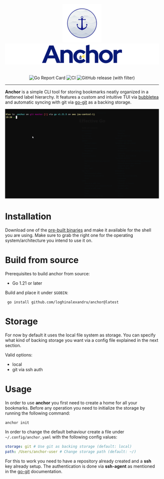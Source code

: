 <div align="center">

  <picture>
    <source media="(prefers-color-scheme: dark)" srcset="https://raw.githubusercontent.com/loghinalexandru/loghinalexandru.github.io/master/static/img/anchor_banner_dark.png">
    <img src="https://raw.githubusercontent.com/loghinalexandru/loghinalexandru.github.io/master/static/img/anchor_banner_light.png" width="25%">
  </picture>

</div>

<div align="center">

  <picture>
    <source media="(prefers-color-scheme: dark)" srcset="https://raw.githubusercontent.com/loghinalexandru/loghinalexandru.github.io/master/static/img/anchor_title_dark.png">
    <img src="https://raw.githubusercontent.com/loghinalexandru/loghinalexandru.github.io/master/static/img/anchor_title_light.png">
  </picture>

</div>

</br>

<div align="center">

  ![Go Report Card](https://goreportcard.com/badge/github.com/loghinalexandru/anchor)
  ![CI](https://github.com/loghinalexandru/anchor/actions/workflows/ci.yaml/badge.svg)
  ![GitHub release (with filter)](https://img.shields.io/github/v/release/loghinalexandru/anchor)

</div>

---
**Anchor** is a simple CLI tool for storing bookmarks neatly organized in a flattened label hierarchy. It features a custom and intuitive TUI via [bubbletea](https://github.com/charmbracelet/bubbletea) and automatic syncing with git via [go-git](https://github.com/go-git/go-git) as a backing storage.

<img src="https://raw.githubusercontent.com/loghinalexandru/loghinalexandru.github.io/master/static/img/anchor_demo.gif">

# Installation

Download one of the [pre-built binaries](https://github.com/loghinalexandru/anchor/releases/latest) and make it available for the shell you are using. Make sure to grab the right one for the operating system/architecture you intend to use it on.

# Build from source

Prerequisites to build anchor from source:

- Go 1.21 or later

Build and place it under ```$GOBIN```:

```text
 go install github.com/loghinalexandru/anchor@latest
```

# Storage

For now by default it uses the local file system as storage. You can specify what kind of backing storage you want via a config file explained in the next section.

Valid options:

- local
- git via ssh auth

# Usage

In order to use **anchor** you first need to create a home for all your bookmarks. Before any operation you need to initialize the storage by running the following command:

```text
anchor init
```

In order to change the default behaviour create a file under ```~/.config/anchor.yaml``` with the following config values:

```yaml
storage: git # Use git as backing storage (default: local)
path: /Users/anchor-user # Change storage path (default: ~/)
```

For this to work you need to have a repository already created and a **ssh** key already setup. The authentication is done via **ssh-agent** as mentioned in the [go-git](https://github.com/go-git/go-git) documentation.
